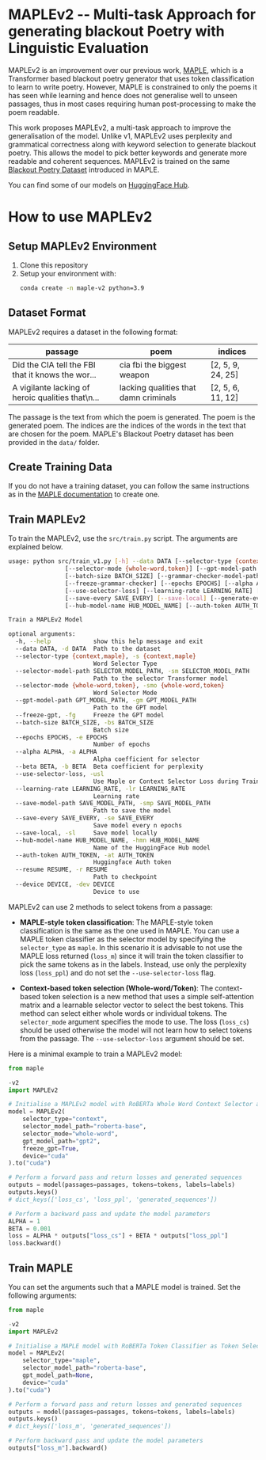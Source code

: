 # MAPLEv2 -- Multi-task Approach for generating blackout Poetry with Linguistic Evaluation

MAPLEv2 is an improvement over our previous work, [MAPLE](https://github.com/aditeyabaral/maple), which is a Transformer
based blackout poetry generator that uses token classification to learn to write poetry. However, MAPLE is constrained
to only the poems it has seen while learning and hence does not generalise well to unseen passages, thus in most cases
requiring human post-processing to make the poem readable.

This work proposes MAPLEv2, a multi-task approach to improve the generalisation of the model. Unlike v1, MAPLEv2 uses
perplexity and grammatical correctness along with keyword selection to generate blackout poetry. This allows the model
to pick better keywords and generate more readable and coherent sequences. MAPLEv2 is trained on
the same [Blackout Poetry Dataset](https://www.kaggle.com/datasets/aditeyabaral/blackout-poetry-dataset) introduced in
MAPLE.

You can find some of our models on [HuggingFace Hub](https://huggingface.co/maple-v2).

# How to use MAPLEv2

## Setup MAPLEv2 Environment

1. Clone this repository
2. Setup your environment with:
    ```bash
    conda create -n maple-v2 python=3.9
    ```

## Dataset Format

MAPLEv2 requires a dataset in the following format:

| passage                                           | poem                                  | indices           |
|---------------------------------------------------|---------------------------------------|-------------------|
| Did the CIA tell the FBI that it knows the wor... | cia fbi the biggest weapon            | [2, 5, 9, 24, 25] |
| A vigilante lacking of heroic qualities that\n... | lacking qualities that damn criminals | [2, 5, 6, 11, 12] |

The passage is the text from which the poem is generated. The poem is the generated poem. The indices are the indices of
the words in the text that are chosen for the poem. MAPLE's Blackout Poetry dataset has been provided in the `data/`
folder.

## Create Training Data

If you do not have a training dataset, you can follow the same instructions as in
the [MAPLE documentation](https://github.com/aditeyabaral/maple/blob/main/README.md#create-training-data) to create one.

## Train MAPLEv2

To train the MAPLEv2, use the `src/train.py` script. The arguments are explained below.

```bash
usage: python src/train_v1.py [-h] --data DATA [--selector-type {context,maple}] [--selector-model-path SELECTOR_MODEL_PATH]
                [--selector-mode {whole-word,token}] [--gpt-model-path GPT_MODEL_PATH] [--freeze-gpt]
                [--batch-size BATCH_SIZE] [--grammar-checker-model-path GRAMMAR_CHECKER_MODEL_PATH]
                [--freeze-grammar-checker] [--epochs EPOCHS] [--alpha ALPHA] [--beta BETA] [--gamma GAMMA]
                [--use-selector-loss] [--learning-rate LEARNING_RATE] [--save-model-path SAVE_MODEL_PATH]
                [--save-every SAVE_EVERY] [--save-local] [--generate-every GENERATE_EVERY]
                [--hub-model-name HUB_MODEL_NAME] [--auth-token AUTH_TOKEN] [--resume RESUME] [--device DEVICE]

Train a MAPLEv2 Model

optional arguments:
  -h, --help            show this help message and exit
  --data DATA, -d DATA  Path to the dataset
  --selector-type {context,maple}, -s {context,maple}
                        Word Selector Type
  --selector-model-path SELECTOR_MODEL_PATH, -sm SELECTOR_MODEL_PATH
                        Path to the selector Transformer model
  --selector-mode {whole-word,token}, -smo {whole-word,token}
                        Word Selector Mode
  --gpt-model-path GPT_MODEL_PATH, -gm GPT_MODEL_PATH
                        Path to the GPT model
  --freeze-gpt, -fg     Freeze the GPT model
  --batch-size BATCH_SIZE, -bs BATCH_SIZE
                        Batch size
  --epochs EPOCHS, -e EPOCHS
                        Number of epochs
  --alpha ALPHA, -a ALPHA
                        Alpha coefficient for selector
  --beta BETA, -b BETA  Beta coefficient for perplexity
  --use-selector-loss, -usl
                        Use Maple or Context Selector Loss during Training
  --learning-rate LEARNING_RATE, -lr LEARNING_RATE
                        Learning rate
  --save-model-path SAVE_MODEL_PATH, -smp SAVE_MODEL_PATH
                        Path to save the model
  --save-every SAVE_EVERY, -se SAVE_EVERY
                        Save model every n epochs
  --save-local, -sl     Save model locally
  --hub-model-name HUB_MODEL_NAME, -hmn HUB_MODEL_NAME
                        Name of the HuggingFace Hub model
  --auth-token AUTH_TOKEN, -at AUTH_TOKEN
                        Huggingface Auth token
  --resume RESUME, -r RESUME
                        Path to checkpoint
  --device DEVICE, -dev DEVICE
                        Device to use
```

MAPLEv2 can use 2 methods to select tokens from a passage:

- **MAPLE-style token classification**: The MAPLE-style token classification is the same as the one used in MAPLE. You
  can
  use a MAPLE token classifier as the
  selector model by specifying the `selector_type` as `maple`.
  In this scenario it is advisable to not use the MAPLE loss returned (`loss_m`) since it will train the token
  classifier
  to pick the same tokens as in the labels. Instead, use only the perplexity loss (`loss_ppl`) and do not set
  the `--use-selector-loss` flag.


- **Context-based token selection (Whole-word/Token)**: The context-based token selection is a new
  method that uses a simple self-attention matrix and a learnable selector vector to select the best tokens. This method
  can select either whole words or individual tokens. The `selector_mode` argument specifies the mode to use. The
  loss (`loss_cs`) should be used otherwise the model will not learn how to select tokens from the passage. The
  `--use-selector-loss` argument should be set.

Here is a minimal example to train a MAPLEv2 model:

```py
from maple

-v2
import MAPLEv2

# Initialise a MAPLEv2 model with RoBERTa Whole Word Context Selector as Token Selector and GPT2 as Perplexity Evaluator
model = MAPLEv2(
    selector_type="context",
    selector_model_path="roberta-base",
    selector_mode="whole-word",
    gpt_model_path="gpt2",
    freeze_gpt=True,
    device="cuda"
).to("cuda")

# Perform a forward pass and return losses and generated sequences
outputs = model(passages=passages, tokens=tokens, labels=labels)
outputs.keys()
# dict_keys(['loss_cs', 'loss_ppl', 'generated_sequences'])

# Perform a backward pass and update the model parameters
ALPHA = 1
BETA = 0.001
loss = ALPHA * outputs["loss_cs"] + BETA * outputs["loss_ppl"]
loss.backward()
```

## Train MAPLE

You can set the arguments such that a MAPLE model is trained. Set the following arguments:

```py
from maple

-v2
import MAPLEv2

# Initialise a MAPLE model with RoBERTa Token Classifier as Token Selector and no GPT2 Perplexity Evaluator
model = MAPLEv2(
    selector_type="maple",
    selector_model_path="roberta-base",
    gpt_model_path=None,
    device="cuda"
).to("cuda")

# Perform a forward pass and return losses and generated sequences
outputs = model(passages=passages, tokens=tokens, labels=labels)
outputs.keys()
# dict_keys(['loss_m', 'generated_sequences'])

# Perform backward pass and update the model parameters
outputs["loss_m"].backward()
```